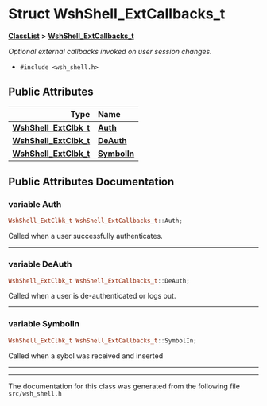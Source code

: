 

# Struct WshShell\_ExtCallbacks\_t



[**ClassList**](annotated.md) **>** [**WshShell\_ExtCallbacks\_t**](structWshShell__ExtCallbacks__t.md)



_Optional external callbacks invoked on user session changes._ 

* `#include <wsh_shell.h>`





















## Public Attributes

| Type | Name |
| ---: | :--- |
|  [**WshShell\_ExtClbk\_t**](wsh__shell_8h.md#typedef-wshshell_extclbk_t) | [**Auth**](#variable-auth)  <br> |
|  [**WshShell\_ExtClbk\_t**](wsh__shell_8h.md#typedef-wshshell_extclbk_t) | [**DeAuth**](#variable-deauth)  <br> |
|  [**WshShell\_ExtClbk\_t**](wsh__shell_8h.md#typedef-wshshell_extclbk_t) | [**SymbolIn**](#variable-symbolin)  <br> |












































## Public Attributes Documentation




### variable Auth 

```C++
WshShell_ExtClbk_t WshShell_ExtCallbacks_t::Auth;
```



Called when a user successfully authenticates. 


        

<hr>



### variable DeAuth 

```C++
WshShell_ExtClbk_t WshShell_ExtCallbacks_t::DeAuth;
```



Called when a user is de-authenticated or logs out. 


        

<hr>



### variable SymbolIn 

```C++
WshShell_ExtClbk_t WshShell_ExtCallbacks_t::SymbolIn;
```



Called when a sybol was received and inserted 


        

<hr>

------------------------------
The documentation for this class was generated from the following file `src/wsh_shell.h`


